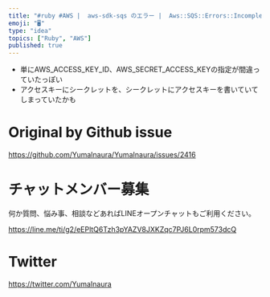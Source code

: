 ```yaml
---
title: "#ruby #AWS |  aws-sdk-sqs のエラー |  Aws::SQS::Errors::IncompleteSignatur"
emoji: "🖥"
type: "idea"
topics: ["Ruby", "AWS"]
published: true
---
```


- 単にAWS_ACCESS_KEY_ID、AWS_SECRET_ACCESS_KEYの指定が間違っていたっぽい
- アクセスキーにシークレットを、シークレットにアクセスキーを書いていてしまっていたかも

# Original by Github issue

https://github.com/YumaInaura/YumaInaura/issues/2416








<!-- Update From Qiita API -->

# チャットメンバー募集


何か質問、悩み事、相談などあればLINEオープンチャットもご利用ください。

https://line.me/ti/g2/eEPltQ6Tzh3pYAZV8JXKZqc7PJ6L0rpm573dcQ





# Twitter


https://twitter.com/YumaInaura


<!-- Update From Qiita API -->


